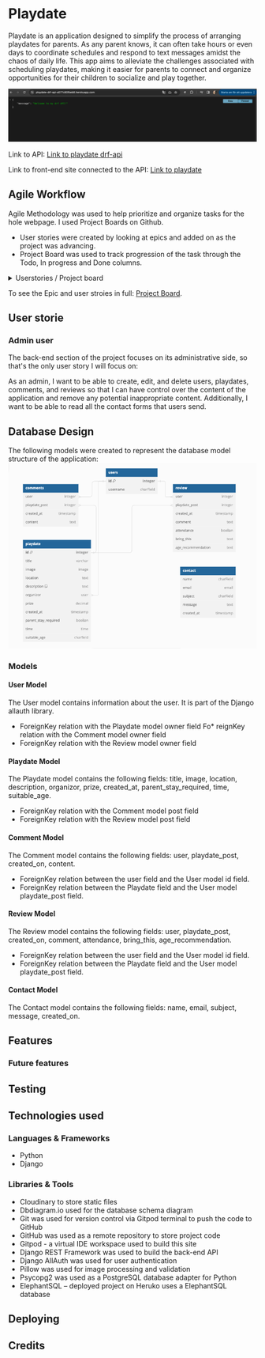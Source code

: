 # Playdate

Playdate is an application designed to simplify the process of arranging playdates for parents. As any parent knows, it can often take hours or even days to coordinate schedules and respond to text messages amidst the chaos of daily life. This app aims to alleviate the challenges associated with scheduling playdates, making it easier for parents to connect and organize opportunities for their children to socialize and play together.

![Am I Responsive](documentation/drf_api.png)

Link to API:
[Link to playdate drf-api](https://playdate-drf-api-a577c80fbeb8.herokuapp.com/)

Link to front-end site connected to the API:
[Link to playdate](https://playdate-184e33ed70de.herokuapp.com/)

## Agile Workflow

Agile Methodology was used to help prioritize and organize tasks for the hole webpage. I used Project Boards on Github.

* User stories were created by looking at epics and added on as the project was advancing.
* Project Board was used to track progression of the task through the Todo, In progress and Done columns.

<details>
<summary> Userstories / Project board
</summary>

![issues.png](documentation/readme/issues.png)
![projectboard.png](documentation/readme/kanBan.png)
</details>

To see the Epic and user stroies in full: [Project Board](https://github.com/users/LindaAPersson/projects/8).

## User storie

### Admin user
The back-end section of the project focuses on its administrative side, so that's the only user story I will focus on:

As an admin, I want to be able to create, edit, and delete users, playdates, comments, and reviews so that I can have control over the content of the application and remove any potential inappropriate content. Additionally, I want to be able to read all the contact forms that users send.

## Database Design
The following models were created to represent the database model structure of the application:
![database diagram](documentation/readme/databsaDiagram.png)

### Models

#### User Model
The User model contains information about the user. It is part of the Django allauth library.
* ForeignKey relation with the Playdate model owner field
Fo* reignKey relation with the Comment model owner field
* ForeignKey relation with the Review model owner field

#### Playdate Model
The Playdate model contains the following fields: title, image, location, description, organizor, prize, created_at, parent_stay_required, time, suitable_age.
* ForeignKey relation with the Comment model post field
* ForeignKey relation with the Review model post field

#### Comment Model
The Comment model contains the following fields: user, playdate_post, created_on, content.
* ForeignKey relation between the user field and the User model id field.
* ForeignKey relation between the Playdate field and the User model playdate_post field.

#### Review Model
The Review model contains the following fields: user, playdate_post, created_on, comment, attendance, bring_this, age_recommendation.
* ForeignKey relation between the user field and the User model id field.
* ForeignKey relation between the Playdate field and the User model playdate_post field.

#### Contact Model
The Contact model contains the following fields: name, email, subject, message, created_on.

## Features

### Future features

## Testing

## Technologies used

### Languages & Frameworks
* Python
* Django

### Libraries & Tools
* Cloudinary to store static files
* Dbdiagram.io used for the database schema diagram
* Git was used for version control via Gitpod terminal to push the code to GitHub
* GitHub was used as a remote repository to store project code
* Gitpod - a virtual IDE workspace used to build this site
* Django REST Framework was used to build the back-end API
* Django AllAuth was used for user authentication
* Pillow was used for image processing and validation
* Psycopg2 was used as a PostgreSQL database adapter for Python
* ElephantSQL – deployed project on Heruko uses a ElephantSQL database

## Deploying

## Credits